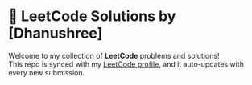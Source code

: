 # 🧠 LeetCode Solutions by [Dhanushree]

Welcome to my collection of **LeetCode** problems and solutions!  
This repo is synced with my [LeetCode profile](https://leetcode.com/u/dhanushreer0206/), and it auto-updates with every new submission.
